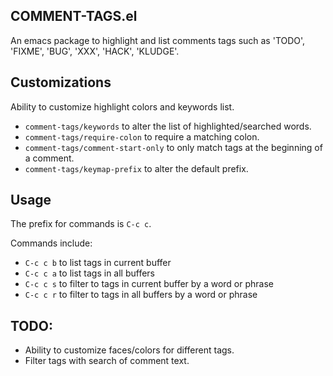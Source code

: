 ## COMMENT-TAGS.el

An emacs package to highlight and list comments tags such as 'TODO', 'FIXME', 'BUG', 'XXX', 'HACK', 'KLUDGE'.

## Customizations
Ability to customize highlight colors and keywords list.

  * `comment-tags/keywords` to alter the list of highlighted/searched words.
  * `comment-tags/require-colon` to require a matching colon.
  * `comment-tags/comment-start-only` to only match tags at the beginning of a comment.
  * `comment-tags/keymap-prefix` to alter the default prefix.

## Usage
The prefix for commands is `C-c c`.

Commands include:
  * `C-c c b` to list tags in current buffer
  * `C-c c a` to list tags in all buffers
  * `C-c c s` to filter to tags in current buffer by a word or phrase
  * `C-c c r` to filter to tags in all buffers by a word or phrase

## TODO:
  * Ability to customize faces/colors for different tags.
  * Filter tags with search of comment text.

